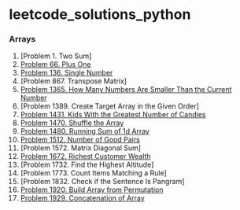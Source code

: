 # leetcode_solutions_python

### Arrays

1. [Problem 1. Two Sum]
2. [Problem 66. Plus One](https://leetcode.com/problems/plus-one/solutions/3679900/python-code/)
3. [Problem 136. Single Number](https://leetcode.com/problems/single-number/solutions/3679923/python-code/)
4. [Problem 867. Transpose Matrix]
5. [Problem 1365. How Many Numbers Are Smaller Than the Current Number](https://leetcode.com/problems/how-many-numbers-are-smaller-than-the-current-number/solutions/3675363/python-code/)
6. [Problem 1389. Create Target Array in the Given Order]
7. [Problem 1431. Kids With the Greatest Number of Candies](https://leetcode.com/problems/kids-with-the-greatest-number-of-candies/solutions/3675331/python-code/)
8. [Problem 1470. Shuffle the Array](https://leetcode.com/problems/shuffle-the-array/solutions/3675326/python-code/)
9. [Problem 1480. Running Sum of 1d Array](https://leetcode.com/problems/running-sum-of-1d-array/solutions/3673675/pyhton-code/)
10. [Problem 1512. Number of Good Pairs](https://leetcode.com/problems/number-of-good-pairs/solutions/3675338/python-code/)
11. [Problem 1572. Matrix Diagonal Sum]
12. [Problem 1672. Richest Customer Wealth](https://leetcode.com/problems/richest-customer-wealth/solutions/3675316/python-code/)
13. [Problem 1732. Find the Highest Altitude]
14. [Problem 1773. Count Items Matching a Rule]
15. [Problem 1832. Check if the Sentence Is Pangram]
16. [Problem 1920. Build Array from Permutation](https://leetcode.com/problems/build-array-from-permutation/solutions/3673626/python-code/)
17. [Problem 1929. Concatenation of Array](https://leetcode.com/problems/concatenation-of-array/solutions/3673640/python-code-with-simple-addittion/)  
